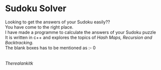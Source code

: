 # Sudoku Solver
<span color="green">Looking to get the answers of your Sudoku easily??<br>
You have come to the right place.</span><br>
I have made a programme to calculate the answers of your Sudoku puzzle<br>
It is written in c++ and explores the topics of <span color="yellow"><i>Hash Maps, Recursion and Backtracking.</i></span><br>
The blank boxes has to be mentioned as :- 0<br>
<br><br>
<i>Therealankitk</i>


